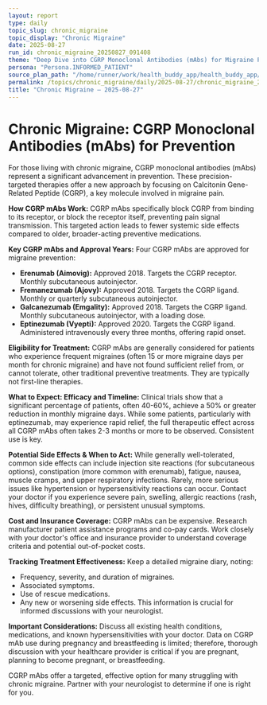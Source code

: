 ```yaml
---
layout: report
type: daily
topic_slug: chronic_migraine
topic_display: "Chronic Migraine"
date: 2025-08-27
run_id: chronic_migraine_20250827_091408
theme: "Deep Dive into CGRP Monoclonal Antibodies (mAbs) for Migraine Prevention"
persona: "Persona.INFORMED_PATIENT"
source_plan_path: "/home/runner/work/health_buddy_app/health_buddy_app/.results/chronic_migraine/weekly_plan/2025-08-25/plan.json"
permalink: /topics/chronic_migraine/daily/2025-08-27/chronic_migraine_20250827_091408/
title: "Chronic Migraine — 2025-08-27"
---
```


# Chronic Migraine: CGRP Monoclonal Antibodies (mAbs) for Prevention

For those living with chronic migraine, CGRP monoclonal antibodies (mAbs) represent a significant advancement in prevention. These precision-targeted therapies offer a new approach by focusing on Calcitonin Gene-Related Peptide (CGRP), a key molecule involved in migraine pain.

**How CGRP mAbs Work:**
CGRP mAbs specifically block CGRP from binding to its receptor, or block the receptor itself, preventing pain signal transmission. This targeted action leads to fewer systemic side effects compared to older, broader-acting preventive medications.

**Key CGRP mAbs and Approval Years:**
Four CGRP mAbs are approved for migraine prevention:
*   **Erenumab (Aimovig):** Approved 2018. Targets the CGRP receptor. Monthly subcutaneous autoinjector.
*   **Fremanezumab (Ajovy):** Approved 2018. Targets the CGRP ligand. Monthly or quarterly subcutaneous autoinjector.
*   **Galcanezumab (Emgality):** Approved 2018. Targets the CGRP ligand. Monthly subcutaneous autoinjector, with a loading dose.
*   **Eptinezumab (Vyepti):** Approved 2020. Targets the CGRP ligand. Administered intravenously every three months, offering rapid onset.

**Eligibility for Treatment:**
CGRP mAbs are generally considered for patients who experience frequent migraines (often 15 or more migraine days per month for chronic migraine) and have not found sufficient relief from, or cannot tolerate, other traditional preventive treatments. They are typically not first-line therapies.

**What to Expect: Efficacy and Timeline:**
Clinical trials show that a significant percentage of patients, often 40-60%, achieve a 50% or greater reduction in monthly migraine days. While some patients, particularly with eptinezumab, may experience rapid relief, the full therapeutic effect across all CGRP mAbs often takes 2-3 months or more to be observed. Consistent use is key.

**Potential Side Effects & When to Act:**
While generally well-tolerated, common side effects can include injection site reactions (for subcutaneous options), constipation (more common with erenumab), fatigue, nausea, muscle cramps, and upper respiratory infections. Rarely, more serious issues like hypertension or hypersensitivity reactions can occur. Contact your doctor if you experience severe pain, swelling, allergic reactions (rash, hives, difficulty breathing), or persistent unusual symptoms.

**Cost and Insurance Coverage:**
CGRP mAbs can be expensive. Research manufacturer patient assistance programs and co-pay cards. Work closely with your doctor's office and insurance provider to understand coverage criteria and potential out-of-pocket costs.

**Tracking Treatment Effectiveness:**
Keep a detailed migraine diary, noting:
*   Frequency, severity, and duration of migraines.
*   Associated symptoms.
*   Use of rescue medications.
*   Any new or worsening side effects.
This information is crucial for informed discussions with your neurologist.

**Important Considerations:**
Discuss all existing health conditions, medications, and known hypersensitivities with your doctor. Data on CGRP mAb use during pregnancy and breastfeeding is limited; therefore, thorough discussion with your healthcare provider is critical if you are pregnant, planning to become pregnant, or breastfeeding.

CGRP mAbs offer a targeted, effective option for many struggling with chronic migraine. Partner with your neurologist to determine if one is right for you.
